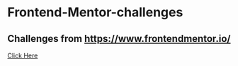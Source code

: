 # Frontend-Mentor-challenges
## Challenges from https://www.frontendmentor.io/
[Click Here][1]

[1]: http://google.com
